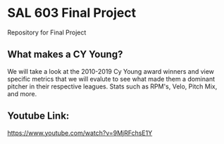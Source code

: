 # SAL 603 Final Project
Repository for Final Project

## What makes a CY Young? 
We will take a look at the 2010-2019 Cy Young award winners and view specific metrics that we will evalute to see what made them a dominant pitcher in their respective leagues. Stats such as RPM's, Velo, Pitch Mix, and more.

## Youtube Link:
https://www.youtube.com/watch?v=9MjRFchsE1Y
